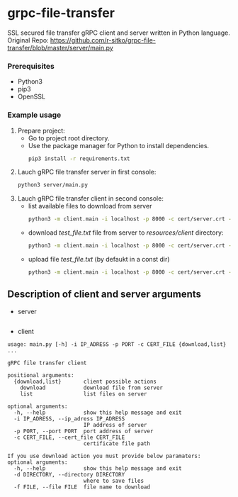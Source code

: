# grpc-file-transfer

SSL secured file transfer gRPC client and server written in Python language.
Original Repo: https://github.com/r-sitko/grpc-file-transfer/blob/master/server/main.py


### Prerequisites

* Python3
* pip3
* OpenSSL

### Example usage

1. Prepare project:
    - Go to project root directory.
    - Use the package manager for Python to install dependencies.
        ```bash
        pip3 install -r requirements.txt
        ```
1. Lauch gRPC file transfer server in first console:
    ```bash
    python3 server/main.py 
    ```
1. Lauch gRPC file transfer client in second console:
    - list available files to download from server
        ```bash
        python3 -m client.main -i localhost -p 8000 -c cert/server.crt -dir resources/client list
        ```
    - download *test_file.txt* file from server to *resources/client* directory:
        ```bash
        python3 -m client.main -i localhost -p 8000 -c cert/server.crt -dir resources/client  download  -f helloWorld.txt -p part001.txt
        ```
    - upload file *test_file.txt* (by defaukt in a const dir)
        ```bash
        python3 -m client.main -i localhost -p 8000 -c cert/server.crt -dir resources/client  upload  -f damian.jpg -p part0003.txt
        ```
## Description of client and server arguments

* server
```
```
* client
```
usage: main.py [-h] -i IP_ADRESS -p PORT -c CERT_FILE {download,list} ...

gRPC file transfer client

positional arguments:
  {download,list}       client possible actions
    download            download file from server
    list                list files on server

optional arguments:
  -h, --help            show this help message and exit
  -i IP_ADRESS, --ip_adress IP_ADRESS
                        IP address of server
  -p PORT, --port PORT  port address of server
  -c CERT_FILE, --cert_file CERT_FILE
                        certificate file path

If you use download action you must provide below paramaters:
optional arguments:
  -h, --help            show this help message and exit
  -d DIRECTORY, --directory DIRECTORY
                        where to save files
  -f FILE, --file FILE  file name to download
```
